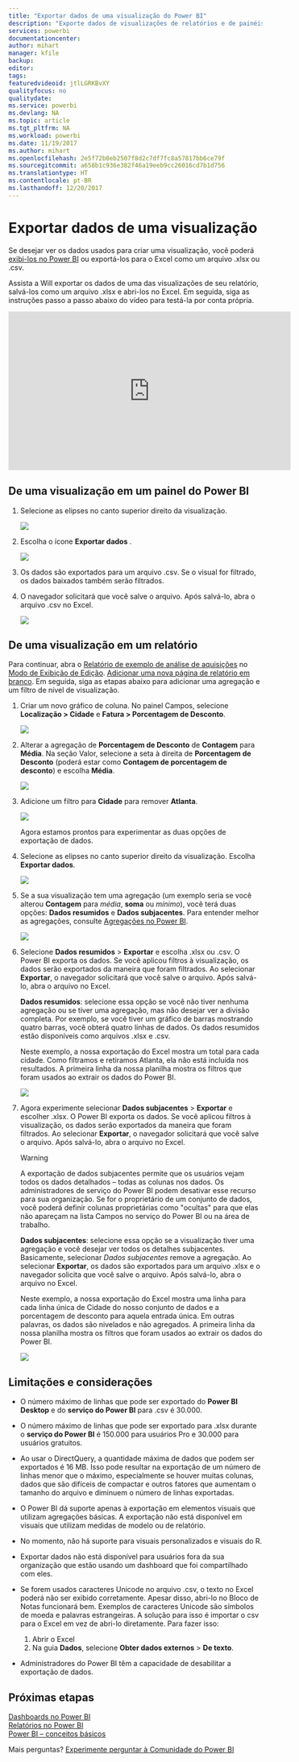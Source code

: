 ```yaml
---
title: "Exportar dados de uma visualização do Power BI"
description: "Exporte dados de visualizações de relatórios e de painéis exiba-os no Excel."
services: powerbi
documentationcenter: 
author: mihart
manager: kfile
backup: 
editor: 
tags: 
featuredvideoid: jtlLGRKBvXY
qualityfocus: no
qualitydate: 
ms.service: powerbi
ms.devlang: NA
ms.topic: article
ms.tgt_pltfrm: NA
ms.workload: powerbi
ms.date: 11/19/2017
ms.author: mihart
ms.openlocfilehash: 2e5f72b0eb2507f8d2c7df7fc8a57817bb6ce79f
ms.sourcegitcommit: a658b1c936e382f46a19eeb9cc26016cd7b1d756
ms.translationtype: HT
ms.contentlocale: pt-BR
ms.lasthandoff: 12/20/2017
---
```

# <a name="export-data-from-visualizations"></a>Exportar dados de uma visualização
Se desejar ver os dados usados para criar uma visualização, você poderá [exibi-los no Power BI](service-reports-show-data.md) ou exportá-los para o Excel como um arquivo .xlsx ou .csv.   

Assista a Will exportar os dados de uma das visualizações de seu relatório, salvá-los como um arquivo .xlsx e abri-los no Excel. Em seguida, siga as instruções passo a passo abaixo do vídeo para testá-la por conta própria.

<iframe width="560" height="315" src="https://www.youtube.com/embed/KjheMTGjDXw" frameborder="0" allowfullscreen></iframe>

## <a name="from-a-visualization-on-a-power-bi-dashboard"></a>De uma visualização em um painel do Power BI
1. Selecione as elipses no canto superior direito da visualização.
   
    ![](media/power-bi-visualization-export-data/pbi-export-tile3.png)
2. Escolha o ícone  **Exportar dados** .
   
    ![](media/power-bi-visualization-export-data/pbi_export_dash.png)
3. Os dados são exportados para um arquivo .csv. Se o visual for filtrado, os dados baixados também serão filtrados.
4. O navegador solicitará que você salve o arquivo.  Após salvá-lo, abra o arquivo .csv no Excel.
   
    ![](media/power-bi-visualization-export-data/pbi-export-to-excel.png)

## <a name="from-a-visualization-in-a-report"></a>De uma visualização em um relatório
Para continuar, abra o [Relatório de exemplo de análise de aquisições](sample-procurement.md) no [Modo de Exibição de Edição](service-reading-view-and-editing-view.md). [Adicionar uma nova página de relatório em branco](power-bi-report-add-page.md). Em seguida, siga as etapas abaixo para adicionar uma agregação e um filtro de nível de visualização.

1. Criar um novo gráfico de coluna.  No painel Campos, selecione **Localização > Cidade** e **Fatura > Porcentagem de Desconto**.   
   
    ![](media/power-bi-visualization-export-data/power-bi-export-data3.png)
2. Alterar a agregação de **Porcentagem de Desconto** de **Contagem** para **Média**. Na seção Valor, selecione a seta à direita de **Porcentagem de Desconto** (poderá estar como **Contagem de porcentagem de desconto**) e escolha **Média**.
   
    ![](media/power-bi-visualization-export-data/power-bi-export-data6.png)
3. Adicione um filtro para **Cidade** para remover **Atlanta**.
   
   ![](media/power-bi-visualization-export-data/power-bi-export-data4.png)
   
   Agora estamos prontos para experimentar as duas opções de exportação de dados.
4. Selecione as elipses no canto superior direito da visualização. Escolha  **Exportar dados**.
   
   ![](media/power-bi-visualization-export-data/power-bi-export-data2.png)
5. Se a sua visualização tem uma agregação (um exemplo seria se você alterou **Contagem** para *média*, **soma** ou *mínimo*), você terá duas opções: **Dados resumidos** e **Dados subjacentes**. Para entender melhor as agregações, consulte [Agregações no Power BI](service-aggregates.md).
   
    ![](media/power-bi-visualization-export-data/power-bi-export-data5.png)
6. Selecione **Dados resumidos** > **Exportar** e escolha .xlsx ou .csv. O Power BI exporta os dados.  Se você aplicou filtros à visualização, os dados serão exportados da maneira que foram filtrados. Ao selecionar **Exportar**, o navegador solicitará que você salve o arquivo. Após salvá-lo, abra o arquivo no Excel.
   
   **Dados resumidos**: selecione essa opção se você não tiver nenhuma agregação ou se tiver uma agregação, mas não desejar ver a divisão completa. Por exemplo, se você tiver um gráfico de barras mostrando quatro barras, você obterá quatro linhas de dados. Os dados resumidos estão disponíveis como arquivos .xlsx e .csv.
   
   Neste exemplo, a nossa exportação do Excel mostra um total para cada cidade. Como filtramos e retiramos Atlanta, ela não está incluída nos resultados.  A primeira linha da nossa planilha mostra os filtros que foram usados ao extrair os dados do Power BI.
   
   ![](media/power-bi-visualization-export-data/power-bi-export-data7.png)
7. Agora experimente selecionar **Dados subjacentes** > **Exportar** e escolher .xlsx. O Power BI exporta os dados. Se você aplicou filtros à visualização, os dados serão exportados da maneira que foram filtrados. Ao selecionar **Exportar**, o navegador solicitará que você salve o arquivo. Após salvá-lo, abra o arquivo no Excel.
   
   >[!WARNING]
   >A exportação de dados subjacentes permite que os usuários vejam todos os dados detalhados – todas as colunas nos dados. Os administradores de serviço do Power BI podem desativar esse recurso para sua organização. Se for o proprietário de um conjunto de dados, você poderá definir colunas proprietárias como "ocultas" para que elas não apareçam na lista Campos no serviço do Power BI ou na área de trabalho.
   > 
   > 
   
   **Dados subjacentes**: selecione essa opção se a visualização tiver uma agregação e você desejar ver todos os detalhes subjacentes. Basicamente, selecionar *Dados subjacentes* remove a agregação. Ao selecionar **Exportar**, os dados são exportados para um arquivo .xlsx e o navegador solicita que você salve o arquivo. Após salvá-lo, abra o arquivo no Excel.
   
   Neste exemplo, a nossa exportação do Excel mostra uma linha para cada linha única de Cidade do nosso conjunto de dados e a porcentagem de desconto para aquela entrada única. Em outras palavras, os dados são nivelados e não agregados. A primeira linha da nossa planilha mostra os filtros que foram usados ao extrair os dados do Power BI.  
   
   ![](media/power-bi-visualization-export-data/power-bi-export-data8.png)

## <a name="limitations-and-considerations"></a>Limitações e considerações
* O número máximo de linhas que pode ser exportado do **Power BI Desktop** e do **serviço do Power BI** para .csv é 30.000.
* O número máximo de linhas que pode ser exportado para .xlsx durante o **serviço do Power BI** é 150.000 para usuários Pro e 30.000 para usuários gratuitos.
* Ao usar o DirectQuery, a quantidade máxima de dados que podem ser exportados é 16 MB. Isso pode resultar na exportação de um número de linhas menor que o máximo, especialmente se houver muitas colunas, dados que são difíceis de compactar e outros fatores que aumentam o tamanho do arquivo e diminuem o número de linhas exportadas.
* O Power BI dá suporte apenas à exportação em elementos visuais que utilizam agregações básicas. A exportação não está disponível em visuais que utilizam medidas de modelo ou de relatório.
* No momento, não há suporte para visuais personalizados e visuais do R.
* Exportar dados não está disponível para usuários fora da sua organização que estão usando um dashboard que foi compartilhado com eles. 
* Se forem usados caracteres Unicode no arquivo .csv, o texto no Excel poderá não ser exibido corretamente. Apesar disso, abri-lo no Bloco de Notas funcionará bem. Exemplos de caracteres Unicode são símbolos de moeda e palavras estrangeiras. A solução para isso é importar o csv para o Excel em vez de abri-lo diretamente. Para fazer isso:
  
  1. Abrir o Excel
  2. Na guia **Dados**, selecione **Obter dados externos** > **De texto**.
* Administradores do Power BI têm a capacidade de desabilitar a exportação de dados.

## <a name="next-steps"></a>Próximas etapas
[Dashboards no Power BI](service-dashboards.md)  
[Relatórios no Power BI](service-reports.md)  
[Power BI – conceitos básicos](service-basic-concepts.md)

Mais perguntas? [Experimente perguntar à Comunidade do Power BI](http://community.powerbi.com/)

